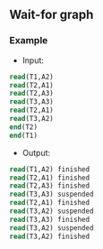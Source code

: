 ## Wait-for graph

### Example
* Input:
```sql
read(T1,A2)
read(T2,A1)
read(T2,A3)
read(T3,A3)
read(T2,A1)
read(T3,A2)
end(T2)
end(T1)
```

* Output:
```sql
read(T1,A2) finished
read(T2,A1) finished
read(T2,A3) finished
read(T3,A3) suspended
read(T2,A1) finished
read(T3,A2) suspended
read(T3,A3) finished
read(T3,A2) suspended
read(T3,A2) finished
```